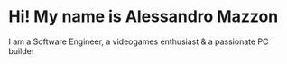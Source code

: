 Hi! My name is Alessandro Mazzon
=========================================================================================================================================

I am a Software Engineer, a videogames enthusiast & a passionate PC builder
